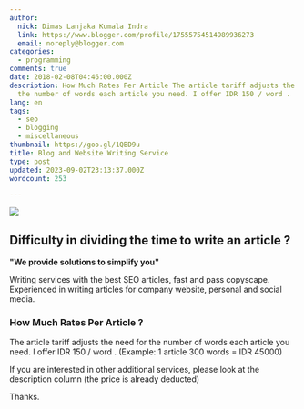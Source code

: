 ```yaml
---
author:
  nick: Dimas Lanjaka Kumala Indra
  link: https://www.blogger.com/profile/17555754514989936273
  email: noreply@blogger.com
categories:
  - programming
comments: true
date: 2018-02-08T04:46:00.000Z
description: How Much Rates Per Article The article tariff adjusts the need for
  the number of words each article you need. I offer IDR 150 / word .
lang: en
tags:
  - seo
  - blogging
  - miscellaneous
thumbnail: https://goo.gl/1QBD9u
title: Blog and Website Writing Service
type: post
updated: 2023-09-02T23:13:37.000Z
wordcount: 253

---
```


![](https://goo.gl/1QBD9u)

Difficulty in dividing the time to write an article ?
-----------------------------------------------------

**"We provide solutions to simplify you"**  
  
Writing services with the best SEO articles, fast and pass copyscape.  
Experienced in writing articles for company website, personal and social media.  

### How Much Rates Per Article ?

The article tariff adjusts the need for the number of words each article you need. I offer IDR 150 / word . (Example: 1 article 300 words = IDR 45000)  
  
If you are interested in other additional services, please look at the description column (the price is already deducted)  
  
Thanks.